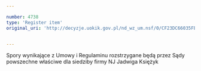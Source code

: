 ```yaml
---

number: 4738
type: 'Register item'
original_uri: 'http://decyzje.uokik.gov.pl/nd_wz_um.nsf/0/CF23DC66035FB9E9C1257B750027C176?OpenDocument'


---
```


Spory wynikające z Umowy i Regulaminu rozstrzygane będą przez Sądy powszechne właściwe dla siedziby firmy NJ Jadwiga Księżyk

